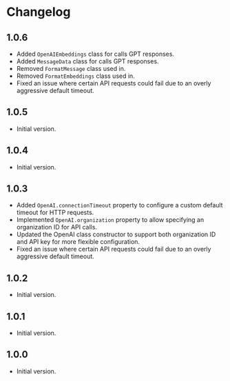 # Changelog

## 1.0.6

- Added `OpenAIEmbeddings` class for calls GPT responses.
- Added `MessageData` class for calls GPT responses.
- Removed `FormatMessage` class used in.
- Removed `FormatEmbeddings` class used in.
- Fixed an issue where certain API requests could fail due to an overly aggressive default timeout.

## 1.0.5

- Initial version.

## 1.0.4

- Initial version.


## 1.0.3

- Added `OpenAI.connectionTimeout` property to configure a custom default timeout for HTTP requests.
- Implemented `OpenAI.organization` property to allow specifying an organization ID for API calls.
- Updated the OpenAI class constructor to support both organization ID and API key for more flexible configuration.
- Fixed an issue where certain API requests could fail due to an overly aggressive default timeout.

## 1.0.2

- Initial version.

## 1.0.1

- Initial version.


## 1.0.0

- Initial version.
